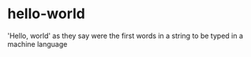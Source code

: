 # hello-world
'Hello, world' as they say were the first words in a string to be typed in a machine language
